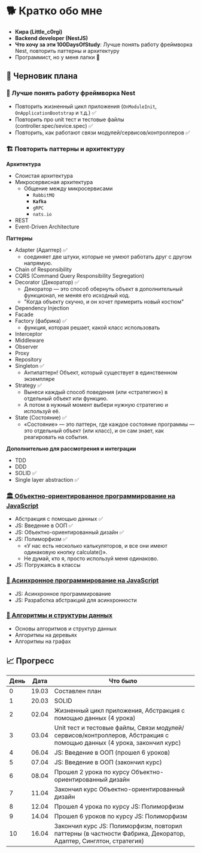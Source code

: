# 🐕 Кратко обо мне

- **Кира (Little_c0rgi)**
- **Backend developer (NestJS)**
- **Что хочу за эти 100DaysOfStudy**: Лучше понять работу фреймворка Nest, повторить паттерны и архитектуру
- Программист, но у меня лапки 🐾

## 📝 Черновик плана

### 🧠 Лучше понять работу фреймворка Nest

- Повторить жизненный цикл приложения (`OnModuleInit`, `OnApplicationBootstrap` и т.д.) ✅
- Повторить про unit тест и тестовые файлы (controller.spec/sevice.spec) ✅
- Повторить, как работают связи модулей/сервисов/контроллеров ✅

### 🏗️ Повторить паттерны и архитектуру

**Архитектура**

- Слоистая архитектура
- Микросервисная архитектура
  - Общение между микросервисами
    - `RabbitMQ`
    - **`Kafka`**
    - `gRPC`
    - `nats.io`
- REST
- Event-Driven Architecture

**Паттерны**

- Adapter (Адаптер) ✅
  - соединяет две штуки, которые не умеют работать друг с другом напрямую.
- Chain of Responsibility
- CQRS (Command Query Responsibility Segregation)
- Decorator (Декоратор) ✅
  - Декоратор — это способ обернуть объект в дополнительный функционал, не меняя его исходный код.
  - "Когда объекту скучно, и он хочет примерить новый костюм"
- Dependency Injection
- Facade
- Factory (фабрика) ✅
  - функция, которая решает, какой класс использовать
- Interceptor
- Middleware
- Observer
- Proxy
- Repository
- Singleton ✅
  - Антипаттерн! Объект, который существует в единственном экземпляре
- Strategy ✅
  - Вынеси каждый способ поведения (или «стратегию») в отдельный объект или функцию.
  - А потом в нужный момент выбери нужную стратегию и используй её.
- State (Состояние) ✅
  - «Состояние» — это паттерн, где каждое состояние программы — это отдельный объект (или класс), и он сам знает, как реагировать на события.

<!--
Рассмотреть еще эти, убрать лишнее:

Абстрактная фабрика
Мост
Композит
Посредник
Цепочка ответственности
Наблюдатель
Шаблонный метод
Посетитель

Рассмотреть паттерны из этого репозитория
https://github.com/Hexlet/patterns
-->

**Дополнительно для рассмотрения и интеграции**

- TDD
- DDD
- SOLID ✅
- Single layer abstraction ✅

### [🏛️ Объектно-ориентированное программирование на JavaScript](https://ru.hexlet.io/programs/js-oop)

- Абстракция с помощью данных ✅
- JS: Введение в ООП ✅
- JS: Объектно-ориентированный дизайн ✅
- JS: Полиморфизм ✅
  - «У нас есть несколько калькуляторов, и все они имеют одинаковую кнопку calculate()».
  - Не думай, кто я, просто используй меня одинаково.
- JS: Погружаясь в классы

### [🚀 Асинхронное программирование на JavaScript](https://ru.hexlet.io/programs/js-async)

- JS: Асинхронное программирование
- JS: Разработка абстракций для асинхронности

### [🔢 Алгоритмы и структуры данных](https://ru.hexlet.io/programs/algorithms)

- Основы алгоритмов и структур данных
- Алгоритмы на деревьях
- Алгоритмы на графах

## 📈 Прогресс

| День | Дата  | Что было                                                                                                              |
| ---- | ----- | --------------------------------------------------------------------------------------------------------------------- |
| 0    | 19.03 | Составлен план                                                                                                        |
| 1    | 20.03 | SOLID                                                                                                                 |
| 2    | 02.04 | Жизненный цикл приложения, Абстракция с помощью данных (4 урока)                                                      |
| 3    | 03.04 | Unit тест и тестовые файлы, Связи модулей/сервисов/контроллеров, Абстракция с помощью данных (4 урока, закончил курс) |
| 4    | 06.04 | JS: Введение в ООП (прошел 6 уроков)                                                                                  |
| 5    | 07.04 | JS: Введение в ООП (закончил курс)                                                                                    |
| 6    | 08.04 | Прошел 2 урока по курсу Объектно-ориентированный дизайн                                                               |
| 7    | 11.04 | Закончил курс Объектно-ориентированный дизайн                                                                         |
| 8    | 12.04 | Прошел 4 урока по курсу JS: Полиморфизм                                                                               |
| 9    | 14.04 | Прошел 6 уроков по курсу JS: Полиморфизм                                                                              |
| 10   | 16.04 | Закончил курс JS: Полиморфизм, повторил паттерны (в частности Фабрика, Декоратор, Адаптер, Синглтон, стратегия)       |
